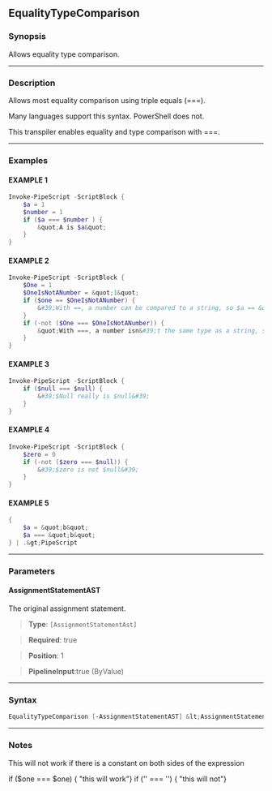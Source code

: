 
EqualityTypeComparison
----------------------
### Synopsis
Allows equality type comparison.

---
### Description

Allows most equality comparison using triple equals (===).

Many languages support this syntax.  PowerShell does not.    

This transpiler enables equality and type comparison with ===.

---
### Examples
#### EXAMPLE 1
```PowerShell
Invoke-PipeScript -ScriptBlock {
    $a = 1
    $number = 1    
    if ($a === $number ) {
        &quot;A is $a&quot;
    }
}
```

#### EXAMPLE 2
```PowerShell
Invoke-PipeScript -ScriptBlock {
    $One = 1
    $OneIsNotANumber = &quot;1&quot;
    if ($one == $OneIsNotANumber) {
        &#39;With ==, a number can be compared to a string, so $a == &quot;1&quot;&#39;
    }
    if (-not ($One === $OneIsNotANumber)) {
        &quot;With ===, a number isn&#39;t the same type as a string, so this will be false.&quot;            
    }
}
```

#### EXAMPLE 3
```PowerShell
Invoke-PipeScript -ScriptBlock {
    if ($null === $null) {
        &#39;$Null really is $null&#39;
    }
}
```

#### EXAMPLE 4
```PowerShell
Invoke-PipeScript -ScriptBlock {
    $zero = 0
    if (-not ($zero === $null)) {
        &#39;$zero is not $null&#39;
    }
}
```

#### EXAMPLE 5
```PowerShell
{
    $a = &quot;b&quot;
    $a === &quot;b&quot;
} | .&gt;PipeScript
```

---
### Parameters
#### **AssignmentStatementAST**

The original assignment statement.



> **Type**: ```[AssignmentStatementAst]```

> **Required**: true

> **Position**: 1

> **PipelineInput**:true (ByValue)



---
### Syntax
```PowerShell
EqualityTypeComparison [-AssignmentStatementAST] &lt;AssignmentStatementAst&gt; [&lt;CommonParameters&gt;]
```
---
### Notes
This will not work if there is a constant on both sides of the expression


if ($one === $one) { "this will work"} 
if ('' === '')     { "this will not"}




